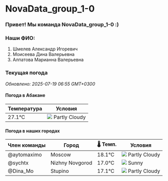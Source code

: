 # NovaData_group_1-0
### Привет! Мы команда NovaData_group_1-0 :)

### Наши ФИО:
1. Шмелев Александр Игоревич
2. Моисеева Дина Валерьевна
3. Алпатова Марианна Валерьевна

### Текущая погода
<!-- WEATHER:START -->
_Обновлено: 2025-07-19 06:55 GMT+0300_

#### Погода в Абакане

| Температура | Условия |
|-------------|----------|
| 27.1°C     | ![](https://cdn.weatherapi.com/weather/64x64/day/116.png) Partly Cloudy |

#### Погода в наших городах

| Член команды  | Город               | 🌡️ Темп.  | Условия          |
|---------------|---------------------|-----------|--------------------|
| @aytomaximo    | Moscow              |   18.1°C | ![](https://cdn.weatherapi.com/weather/64x64/day/116.png) Partly Cloudy |
| @sychtx        | Nizhny Novgorod     |   17.0°C | ![](https://cdn.weatherapi.com/weather/64x64/day/113.png) Sunny        |
| @Dina_Mo       | Stupino             |   17.1°C | ![](https://cdn.weatherapi.com/weather/64x64/day/116.png) Partly Cloudy |

<!-- WEATHER:END -->
